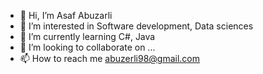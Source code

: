 - 👋 Hi, I’m Asaf Abuzarli
- 👀 I’m interested in Software development, Data sciences
- 🌱 I’m currently learning C#, Java
- 💞️ I’m looking to collaborate on ...
- 📫 How to reach me abuzerli98@gmail.com

<!---
AsefAbuzerli98/AsefAbuzerli98 is a ✨ special ✨ repository because its `README.md` (this file) appears on your GitHub profile.
You can click the Preview link to take a look at your changes.
--->
